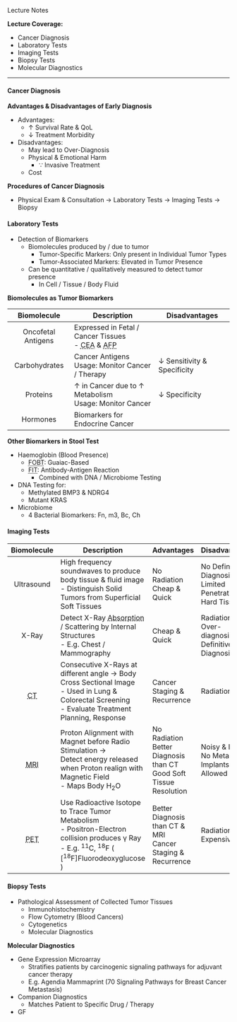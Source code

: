 Lecture Notes

**Lecture Coverage:**
- Cancer Diagnosis
- Laboratory Tests
- Imaging Tests
- Biopsy Tests
- Molecular Diagnostics

---
#### **Cancer Diagnosis**
**Advantages & Disadvantages of Early Diagnosis**
- Advantages:
	- ↑ Survival Rate & QoL
	- ↓ Treatment Morbidity
- Disadvantages:
	- May lead to Over-Diagnosis
	- Physical & Emotional Harm
		- ∵ Invasive Treatment
	- Cost

**Procedures of Cancer Diagnosis**
- Physical Exam & Consultation → Laboratory Tests → Imaging Tests → Biopsy


#### **Laboratory Tests**
- Detection of Biomarkers
	- Biomolecules produced by / due to tumor
		- Tumor-Specific Markers: Only present in Individual Tumor Types
		- Tumor-Associated Markers: Elevated in Tumor Presence
	- Can be quantitative / qualitatively measured to detect tumor presence
		- In Cell / Tissue / Body Fluid

**Biomolecules as Tumor Biomarkers**

|    Biomolecule     | Description                                                                                                                             | Disadvantages               |
| :----------------: | --------------------------------------------------------------------------------------------------------------------------------------- | --------------------------- |
| Oncofetal Antigens | Expressed in Fetal / Cancer Tissues<br>- <abbr Title="Carcinoembryonic Antigen">CEA</abbr> & <abbr Title="Alpha-fetoprotein">AFP</abbr> |                             |
|   Carbohydrates    | Cancer Antigens <br>Usage: Monitor Cancer / Therapy                                                                                     | ↓ Sensitivity & Specificity |
|      Proteins      | ↑ in Cancer due to ↑ Metabolism<br>Usage: Monitor Cancer                                                                                | ↓ Specificity               |
|      Hormones      | Biomarkers for Endocrine Cancer                                                                                                         |                             |

**Other Biomarkers in Stool Test**
- Haemoglobin (Blood Presence)
	- <abbr Title="Fecal Occult Blood Test">FOBT</abbr>: Guaiac-Based
	- <abbr Title="Fecal Immunochemical Test">FIT</abbr>: Antibody-Antigen Reaction
		- Combined with DNA / Microbiome Testing
- DNA Testing for:
	- Methylated BMP3 & NDRG4
	- Mutant KRAS
- Microbiome
	- 4 Bacterial Biomarkers: Fn, m3, Bc, Ch


#### **Imaging Tests**

|                        Biomolecule                        | Description                                                                                                                                                                       | Advantages                                                              | Disadvantages                                                  |
| :-------------------------------------------------------: | --------------------------------------------------------------------------------------------------------------------------------------------------------------------------------- | ----------------------------------------------------------------------- | -------------------------------------------------------------- |
|                        Ultrasound                         | High frequency soundwaves to produce body tissue & fluid image<br>- Distinguish Solid Tumors from Superficial Soft Tissues                                                        | No Radiation<br>Cheap & Quick                                           | No Definitive Diagnosis<br>Limited Penetration of Hard Tissues |
|                           X-Ray                           | Detect X-Ray <abbr Title="Bone > Fat > Air">Absorption</abbr> / Scattering by Internal Structures<br>- E.g. Chest / Mammography                                                   | Cheap & Quick                                                           | Radiation<br>Over-diagnosis / No Definitive Diagnosis          |
|    <br><abbr Title="Computerized Tomography">CT</abbr>    | Consecutive X-Rays at different angle → Body Cross Sectional Image<br>- Used in Lung & Colorectal Screening<br>- Evaluate Treatment Planning, Response                            | Cancer Staging & Recurrence                                             | Radiation                                                      |
|  <br><abbr Title="Magnetic Resonance Imaging">MRI</abbr>  | Proton Alignment with Magnet before Radio Stimulation →<br>Detect energy released when Proton realign with Magnetic Field<br>- Maps Body H<sub>2</sub>O                           | No Radiation<br>Better Diagnosis than CT<br>Good Soft Tissue Resolution | Noisy & Long<br>No Metal Implants Allowed                      |
| <br><abbr Title="Positron Emission Tomography">PET</abbr> | Use Radioactive Isotope to Trace Tumor Metabolism<br>- Positron-Electron collision produces γ Ray<br>- E.g. <sup>11</sup>C, <sup>18</sup>F ( [<sup>18</sup>F]Fluorodeoxyglucose ) | Better Diagnosis than CT & MRI<br>Cancer Staging & Recurrence           | Radiation<br>Expensive                                         |


#### **Biopsy Tests**
- Pathological Assessment of Collected Tumor Tissues
	- Immunohistochemistry
	- Flow Cytometry (Blood Cancers)
	- Cytogenetics
	- Molecular Diagnostics

**Molecular Diagnostics**
- Gene Expression Microarray
	- Stratifies patients by carcinogenic signaling pathways for adjuvant cancer therapy
	- E.g. Agendia Mammaprint (70 Signaling Pathways for Breast Cancer Metastasis)
- Companion Diagnostics
	- Matches Patient to Specific Drug / Therapy
- GF
